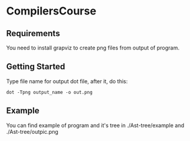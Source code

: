 # CompilersCourse

## Requirements
You need to install grapviz to create png files from output of program.

## Getting Started
Type  file name for output dot file, after it, do this:
```
dot -Tpng output_name -o out.png
```
## Example
You can find example of program and it's tree in ./Ast-tree/example and ./Ast-tree/outpic.png
